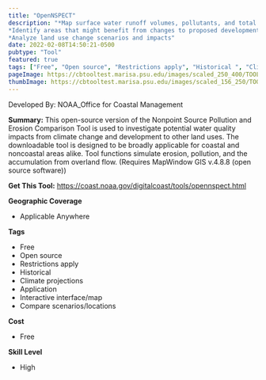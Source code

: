 ```yaml
---
title: "OpenNSPECT"
description: "*Map surface water runoff volumes, pollutants, and total sediment loads
*Identify areas that might benefit from changes to proposed development strategies
*Analyze land use change scenarios and impacts"
date: 2022-02-08T14:50:21-0500
pubtype: "Tool"
featured: true
tags: ["Free", "Open source", "Restrictions apply", "Historical ", "Climate projections", "Application", "Interactive interface/map", "Compare scenarios/locations"]
pageImage: https://cbtooltest.marisa.psu.edu/images/scaled_250_400/TOOLID_77.0_ScreenCapture-1.png
thumbImage: https://cbtooltest.marisa.psu.edu/images/scaled_156_250/TOOLID_77.0_ScreenCapture-1.png
---
```

Developed By: NOAA_Office for Coastal Management

**Summary:** This open-source version of the Nonpoint Source Pollution and Erosion Comparison Tool is used to investigate potential water quality impacts from climate change and development to other land uses. The downloadable tool is designed to be broadly applicable for coastal and noncoastal areas alike. Tool functions simulate erosion, pollution, and the accumulation from overland flow. (Requires MapWindow GIS v.4.8.8 (open source software))

__**Get This Tool:**__ https://coast.noaa.gov/digitalcoast/tools/opennspect.html

__**Geographic Coverage**__
- Applicable Anywhere

__**Tags**__
-  Free
-  Open source
-  Restrictions apply
-  Historical 
-  Climate projections
-  Application
-  Interactive interface/map
-  Compare scenarios/locations

__**Cost**__
- Free

__**Skill Level**__
- High
